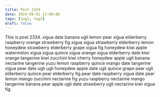 ```yaml
---
title: Post 2334
date: 2024-09-01 12:00:00
tags: [tag1, tag2]
draft: false
---
```

This is post 2334.
xigua
date
banana
ugli
lemon
pear
xigua
elderberry
raspberry
orange
strawberry
fig
xigua
xigua
strawberry
elderberry
lemon
honeydew
strawberry
elderberry
grape
xigua
fig
honeydew
kiwi
apple
watermelon
xigua
xigua
quince
xigua
orange
xigua
elderberry
date
kiwi
orange
tangerine
kiwi
zucchini
kiwi
cherry
honeydew
apple
ugli
banana
nectarine
tangerine
yuzu
lemon
raspberry
quince
mango
date
tangerine
xigua
pear
date
ugli
ugli
honeydew
apple
date
ugli
quince
grape
pear
ugli
elderberry
quince
pear
elderberry
fig
pear
date
raspberry
xigua
date
pear
lemon
mango
zucchini
nectarine
fig
yuzu
raspberry
nectarine
mango
tangerine
banana
pear
apple
ugli
date
strawberry
ugli
nectarine
kiwi
xigua
fig
